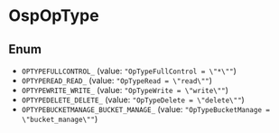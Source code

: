 # OspOpType

## Enum

* `OPTYPEFULLCONTROL_` (value: `"OpTypeFullControl = \"*\""`)
* `OPTYPEREAD_READ_` (value: `"OpTypeRead = \"read\""`)
* `OPTYPEWRITE_WRITE_` (value: `"OpTypeWrite = \"write\""`)
* `OPTYPEDELETE_DELETE_` (value: `"OpTypeDelete = \"delete\""`)
* `OPTYPEBUCKETMANAGE_BUCKET_MANAGE_` (value: `"OpTypeBucketManage = \"bucket_manage\""`)
